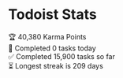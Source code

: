 
# Todoist Stats

<!-- TODO-IST:START -->
🏆  40,380 Karma Points           
🌸  Completed 0 tasks today           
✅  Completed 15,900 tasks so far           
⏳  Longest streak is 209 days
<!-- TODO-IST:END -->
